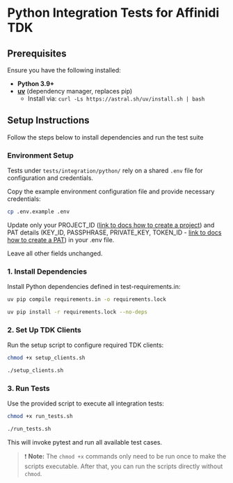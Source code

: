 # Python Integration Tests for Affinidi TDK

## Prerequisites

Ensure you have the following installed:

- **Python 3.9+**
- **[uv](https://github.com/astral-sh/uv)** (dependency manager, replaces pip)
  - Install via: `curl -Ls https://astral.sh/uv/install.sh | bash`

## Setup Instructions

Follow the steps below to install dependencies and run the test suite

### Environment Setup

Tests under `tests/integration/python/` rely on a shared `.env` file for configuration and credentials.

Copy the example environment configuration file and provide necessary credentials:

```bash
cp .env.example .env
```

Update only your PROJECT_ID ([link to docs how to create a project](https://docs.affinidi.com/docs/get-started/create-project/)) and PAT details (KEY_ID, PASSPHRASE, PRIVATE_KEY, TOKEN_ID - [link to docs how to create a PAT](https://docs.affinidi.com/dev-tools/affinidi-tdk/get-access-token/)) in your .env file.

Leave all other fields unchanged.


### 1. Install Dependencies

Install Python dependencies defined in test-requirements.in:

```bash
uv pip compile requirements.in -o requirements.lock

uv pip install -r requirements.lock --no-deps
```

### 2. Set Up TDK Clients

Run the setup script to configure required TDK clients:

```bash
chmod +x setup_clients.sh

./setup_clients.sh
```

### 3. Run Tests

Use the provided script to execute all integration tests:

```bash
chmod +x run_tests.sh

./run_tests.sh
```

This will invoke pytest and run all available test cases.

> ❗️ **Note:**
> The `chmod +x` commands only need to be run once to make the scripts executable. After that, you can run the scripts directly without `chmod`.
